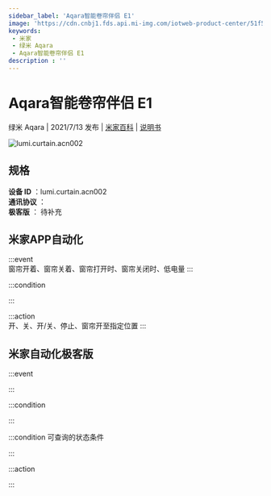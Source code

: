 ```yaml
---
sidebar_label: 'Aqara智能卷帘伴侣 E1'
image: 'https://cdn.cnbj1.fds.api.mi-img.com/iotweb-product-center/51f5c4a7a183e3fea5c601960eb1c39c_lumi.curtain.acn002.png?GalaxyAccessKeyId=AKVGLQWBOVIRQ3XLEW&Expires=9223372036854775807&Signature=Hpz6M48bLe3AxGTRh9QWLQ00nDE='
keywords: 
 - 米家
 - 绿米 Aqara
 - Aqara智能卷帘伴侣 E1
description : ''
---
```

# Aqara智能卷帘伴侣 E1

绿米 Aqara | 2021/7/13 发布 | [米家百科](https://home.mi.com/webapp/content/baike/product/index.html?model=lumi.curtain.acn002) | [说明书](https://home.mi.com/views/introduction.html?model=lumi.curtain.acn002&region=cn)

![lumi.curtain.acn002](https://cdn.cnbj1.fds.api.mi-img.com/iotweb-product-center/51f5c4a7a183e3fea5c601960eb1c39c_lumi.curtain.acn002.png?GalaxyAccessKeyId=AKVGLQWBOVIRQ3XLEW&Expires=9223372036854775807&Signature=Hpz6M48bLe3AxGTRh9QWLQ00nDE=)

## 规格  
> 
**设备 ID** ：lumi.curtain.acn002  
**通讯协议** ：  
**极客版**  ： 待补充 


## 米家APP自动化  

:::event  
窗帘开着、窗帘关着、窗帘打开时、窗帘关闭时、低电量
:::

:::condition  

:::

:::action   
开、关、开/关、停止、窗帘开至指定位置
:::

## 米家自动化极客版  

:::event  

:::

:::condition  

:::

:::condition 可查询的状态条件  

:::

:::action  

:::

        
